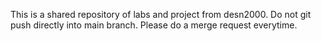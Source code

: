 This is a shared repository of labs and project from desn2000.
Do not git push directly into main branch.
Please do a merge request everytime.
